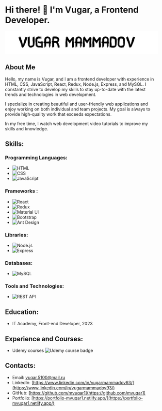 # Hi there! 👋 I'm Vugar, a Frontend Developer.

![Vugar Mammadov](./images/vugar-mammadov-black-background.jpg)

## About Me

Hello, my name is Vugar, and I am a frontend developer with experience in HTML, CSS, JavaScript, React, Redux, Node.js, Express, and MySQL. I constantly strive to develop my skills to stay up-to-date with the latest trends and technologies in web development.

I specialize in creating beautiful and user-friendly web applications and enjoy working on both individual and team projects. My goal is always to provide high-quality work that exceeds expectations.

In my free time, I watch web development video tutorials to improve my skills and knowledge.

## Skills:

### Programming Languages:

- ![HTML](https://img.shields.io/badge/HTML-blue)
- ![CSS](https://img.shields.io/badge/CSS-blue)
- ![JavaScript](https://img.shields.io/badge/JavaScript-blue)

### Frameworks :

- ![React](https://img.shields.io/badge/React-blue)
- ![Redux](https://img.shields.io/badge/Redux-blue)
- ![Material UI](https://img.shields.io/badge/Material%20UI-blue)
- ![Bootstrap](https://img.shields.io/badge/Bootstrap-blue)
- ![Ant Design](https://img.shields.io/badge/Ant%20Design-blue)

### Libraries:

- ![Node.js](https://img.shields.io/badge/Node.js-blue)
- ![Express](https://img.shields.io/badge/Express-blue)

### Databases:

- ![MySQL](https://img.shields.io/badge/MySQL-blue)

### Tools and Technologies:

- ![REST API](https://img.shields.io/badge/REST%20API-blue)

## Education:

- IT Academy, Front-end Developer, 2023

## Experience and Courses:

- Udemy courses ![Udemy course badge](https://img.shields.io/badge/Udemy-black?style=flat-square&logo=udemy&color=EC5252)

## Contacts:

- Email: vuqar.5100@mail.ru
- LinkedIn: [https://www.linkedin.com/in/vugarmammadov93/](https://www.linkedin.com/in/vugarmammadov93/)
- GitHub: [https://github.com/mvuqar1](https://github.com/mvuqar1)
- Portfolio: [https://portfolio-mvuqar1.netlify.app/](https://portfolio-mvuqar1.netlify.app/)
